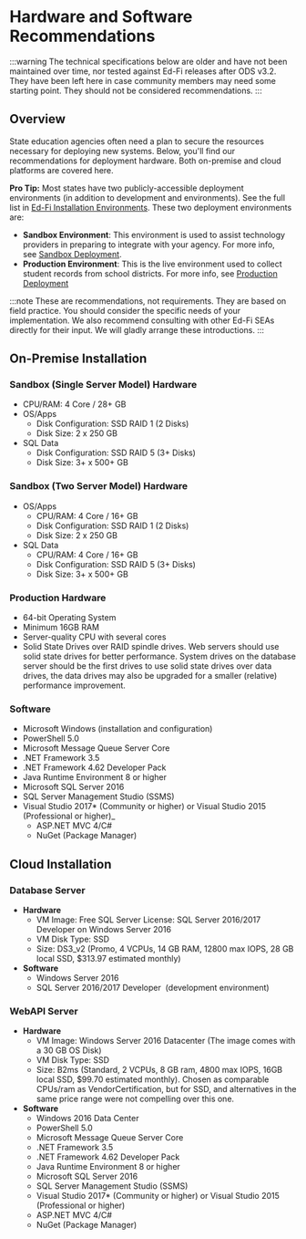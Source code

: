 # Hardware and Software Recommendations

:::warning
The technical specifications below are older and have not been maintained over time, nor tested against Ed-Fi releases after ODS v3.2. They have been left here in case community members may need some starting point. They should not be considered recommendations.
:::

## Overview

State education agencies often need a plan to secure the resources necessary for deploying new systems. Below, you'll find our recommendations for deployment hardware. Both on-premise and cloud platforms are covered here.

**Pro Tip:** Most states have two publicly-accessible deployment environments (in addition to development and environments). See the full list in [Ed-Fi Installation Environments](../implementation/ed-fi-installation-environments.md). These two deployment environments are:

* **Sandbox Environment**: This environment is used to assist technology providers in preparing to integrate with your agency. For more info, see [Sandbox Deployment](/reference/ods-api/platform-dev-guide/deployment/sandbox-deployment).
* **Production Environment**: This is the live environment used to collect student records from school districts. For more info, see [Production Deployment](/reference/ods-api/platform-dev-guide/deployment/production-deployment)

:::note
These are recommendations, not requirements. They are based on field practice. You should consider the specific needs of your implementation. We also recommend consulting with other Ed-Fi SEAs directly for their input. We will gladly arrange these introductions.
:::

## On-Premise Installation

### Sandbox (Single Server Model) Hardware

* CPU/RAM: 4 Core / 28+ GB
* OS/Apps
  * Disk Configuration: SSD RAID 1 (2 Disks)
  * Disk Size: 2 x 250 GB
* SQL Data
  * Disk Configuration: SSD RAID 5 (3+ Disks)
  * Disk Size: 3+ x 500+ GB

### Sandbox (Two Server Model) Hardware

* OS/Apps
  * CPU/RAM: 4 Core / 16+ GB
  * Disk Configuration: SSD RAID 1 (2 Disks)
  * Disk Size: 2 x 250 GB
* SQL Data
  * CPU/RAM: 4 Core / 16+ GB
  * Disk Configuration: SSD RAID 5 (3+ Disks)
  * Disk Size: 3+ x 500+ GB

### Production Hardware

* 64-bit Operating System
* Minimum 16GB RAM
* Server-quality CPU with several cores
* Solid State Drives over RAID spindle drives. Web servers should use solid state drives for better performance. System drives on the database server should be the first drives to use solid state drives over data drives, the data drives may also be upgraded for a smaller (relative) performance improvement.

### Software

* Microsoft Windows (installation and configuration)
* PowerShell 5.0
* Microsoft Message Queue Server Core
* .NET Framework 3.5
* .NET Framework 4.62 Developer Pack
* Java Runtime Environment 8 or higher
* Microsoft SQL Server 2016
* SQL Server Management Studio (SSMS)
* Visual Studio 2017\* (Community or higher) or Visual Studio 2015 (Professional or higher)\_
  * ASP.NET MVC 4/C#
  * NuGet (Package Manager)

## Cloud Installation

### Database Server

* **Hardware**
  * VM Image: Free SQL Server License: SQL Server 2016/2017 Developer on Windows Server 2016
  * VM Disk Type: SSD
  * Size: DS3\_v2 (Promo, 4 VCPUs, 14 GB RAM, 12800 max IOPS, 28 GB local SSD, $313.97 estimated monthly)
* **Software**
  * Windows Server 2016
  * SQL Server 2016/2017 Developer  (development environment)

### WebAPI Server

* **Hardware**
  * VM Image: Windows Server 2016 Datacenter (The image comes with a 30 GB OS Disk)
  * VM Disk Type: SSD
  * Size: B2ms (Standard, 2 VCPUs, 8 GB ram, 4800 max IOPS, 16GB local SSD, $99.70 estimated monthly). Chosen as comparable CPUs/ram as VendorCertification, but for SSD, and alternatives in the same price range were not compelling over this one.
* **Software**
  * Windows 2016 Data Center
  * PowerShell 5.0
  * Microsoft Message Queue Server Core
  * .NET Framework 3.5
  * .NET Framework 4.62 Developer Pack
  * Java Runtime Environment 8 or higher
  * Microsoft SQL Server 2016
  * SQL Server Management Studio (SSMS)
  * Visual Studio 2017\* (Community or higher) or Visual Studio 2015 (Professional or higher)
  * ASP.NET MVC 4/C#
  * NuGet (Package Manager)
